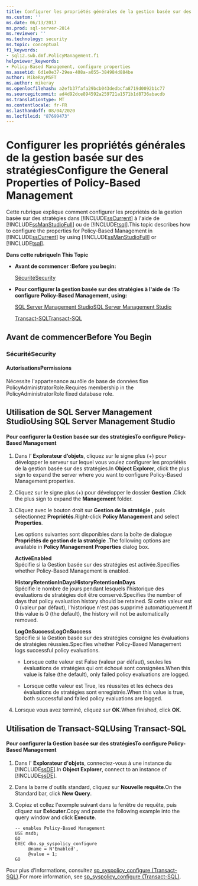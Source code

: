 ```yaml
---
title: Configurer les propriétés générales de la gestion basée sur des stratégies | Microsoft Docs
ms.custom: ''
ms.date: 06/13/2017
ms.prod: sql-server-2014
ms.reviewer: ''
ms.technology: security
ms.topic: conceptual
f1_keywords:
- sql12.swb.dmf.PolicyManagement.f1
helpviewer_keywords:
- Policy-Based Management, configure properties
ms.assetid: 6d1e0e37-29ea-408a-a055-384984d884be
author: MikeRayMSFT
ms.author: mikeray
ms.openlocfilehash: a2efb37fafa29bcb043dedbcfa8719d0092b1c77
ms.sourcegitcommit: ad4d92dce894592a259721a1571b1d8736abacdb
ms.translationtype: MT
ms.contentlocale: fr-FR
ms.lasthandoff: 08/04/2020
ms.locfileid: "87699473"
---
```

# <a name="configure-the-general-properties-of-policy-based-management"></a><span data-ttu-id="92830-102">Configurer les propriétés générales de la gestion basée sur des stratégies</span><span class="sxs-lookup"><span data-stu-id="92830-102">Configure the General Properties of Policy-Based Management</span></span>
  <span data-ttu-id="92830-103">Cette rubrique explique comment configurer les propriétés de la gestion basée sur des stratégies dans [!INCLUDE[ssCurrent](../../includes/sscurrent-md.md)] à l'aide de [!INCLUDE[ssManStudioFull](../../includes/ssmanstudiofull-md.md)] ou de [!INCLUDE[tsql](../../includes/tsql-md.md)].</span><span class="sxs-lookup"><span data-stu-id="92830-103">This topic describes how to configure the properties for Policy-Based Management in [!INCLUDE[ssCurrent](../../includes/sscurrent-md.md)] by using [!INCLUDE[ssManStudioFull](../../includes/ssmanstudiofull-md.md)] or [!INCLUDE[tsql](../../includes/tsql-md.md)].</span></span>  
  
 <span data-ttu-id="92830-104">**Dans cette rubrique**</span><span class="sxs-lookup"><span data-stu-id="92830-104">**In This Topic**</span></span>  
  
-   <span data-ttu-id="92830-105">**Avant de commencer :**</span><span class="sxs-lookup"><span data-stu-id="92830-105">**Before you begin:**</span></span>  
  
     [<span data-ttu-id="92830-106">Sécurité</span><span class="sxs-lookup"><span data-stu-id="92830-106">Security</span></span>](#Security)  
  
-   <span data-ttu-id="92830-107">**Pour configurer la gestion basée sur des stratégies à l'aide de :**</span><span class="sxs-lookup"><span data-stu-id="92830-107">**To configure Policy-Based Management, using:**</span></span>  
  
     [<span data-ttu-id="92830-108">SQL Server Management Studio</span><span class="sxs-lookup"><span data-stu-id="92830-108">SQL Server Management Studio</span></span>](#SSMSProcedure)  
  
     [<span data-ttu-id="92830-109">Transact-SQL</span><span class="sxs-lookup"><span data-stu-id="92830-109">Transact-SQL</span></span>](#TsqlProcedure)  
  
##  <a name="before-you-begin"></a><a name="BeforeYouBegin"></a> <span data-ttu-id="92830-110">Avant de commencer</span><span class="sxs-lookup"><span data-stu-id="92830-110">Before You Begin</span></span>  
  
###  <a name="security"></a><a name="Security"></a> <span data-ttu-id="92830-111">Sécurité</span><span class="sxs-lookup"><span data-stu-id="92830-111">Security</span></span>  
  
####  <a name="permissions"></a><a name="Permissions"></a> <span data-ttu-id="92830-112">Autorisations</span><span class="sxs-lookup"><span data-stu-id="92830-112">Permissions</span></span>  
 <span data-ttu-id="92830-113">Nécessite l'appartenance au rôle de base de données fixe PolicyAdministratorRole.</span><span class="sxs-lookup"><span data-stu-id="92830-113">Requires membership in the PolicyAdministratorRole fixed database role.</span></span>  
  
##  <a name="using-sql-server-management-studio"></a><a name="SSMSProcedure"></a> <span data-ttu-id="92830-114">Utilisation de SQL Server Management Studio</span><span class="sxs-lookup"><span data-stu-id="92830-114">Using SQL Server Management Studio</span></span>  
  
#### <a name="to-configure-policy-based-management"></a><span data-ttu-id="92830-115">Pour configurer la Gestion basée sur des stratégies</span><span class="sxs-lookup"><span data-stu-id="92830-115">To configure Policy-Based Management</span></span>  
  
1.  <span data-ttu-id="92830-116">Dans l’ **Explorateur d’objets**, cliquez sur le signe plus (+) pour développer le serveur sur lequel vous voulez configurer les propriétés de la gestion basée sur des stratégies.</span><span class="sxs-lookup"><span data-stu-id="92830-116">In **Object Explorer**, click the plus sign to expand the server where you want to configure Policy-Based Management properties.</span></span>  
  
2.  <span data-ttu-id="92830-117">Cliquez sur le signe plus (+) pour développer le dossier **Gestion** .</span><span class="sxs-lookup"><span data-stu-id="92830-117">Click the plus sign to expand the **Management** folder.</span></span>  
  
3.  <span data-ttu-id="92830-118">Cliquez avec le bouton droit sur **Gestion de la stratégie** , puis sélectionnez **Propriétés**.</span><span class="sxs-lookup"><span data-stu-id="92830-118">Right-click **Policy Management** and select **Properties**.</span></span>  
  
     <span data-ttu-id="92830-119">Les options suivantes sont disponibles dans la boîte de dialogue **Propriétés de gestion de la stratégie** .</span><span class="sxs-lookup"><span data-stu-id="92830-119">The following options are available in **Policy Management Properties** dialog box.</span></span>  
  
     <span data-ttu-id="92830-120">**Activé**</span><span class="sxs-lookup"><span data-stu-id="92830-120">**Enabled**</span></span>  
     <span data-ttu-id="92830-121">Spécifie si la Gestion basée sur des stratégies est activée.</span><span class="sxs-lookup"><span data-stu-id="92830-121">Specifies whether Policy-Based Management is enabled.</span></span>  
  
     <span data-ttu-id="92830-122">**HistoryRetentionInDays**</span><span class="sxs-lookup"><span data-stu-id="92830-122">**HistoryRetentionInDays**</span></span>  
     <span data-ttu-id="92830-123">Spécifie le nombre de jours pendant lesquels l'historique des évaluations de stratégies doit être conservé.</span><span class="sxs-lookup"><span data-stu-id="92830-123">Specifies the number of days that policy evaluation history should be retained.</span></span> <span data-ttu-id="92830-124">Si cette valeur est 0 (valeur par défaut), l'historique n'est pas supprimé automatiquement.</span><span class="sxs-lookup"><span data-stu-id="92830-124">If this value is 0 (the default), the history will not be automatically removed.</span></span>  
  
     <span data-ttu-id="92830-125">**LogOnSuccess**</span><span class="sxs-lookup"><span data-stu-id="92830-125">**LogOnSuccess**</span></span>  
     <span data-ttu-id="92830-126">Spécifie si la Gestion basée sur des stratégies consigne les évaluations de stratégies réussies.</span><span class="sxs-lookup"><span data-stu-id="92830-126">Specifies whether Policy-Based Management logs successful policy evaluations.</span></span>  
  
    -   <span data-ttu-id="92830-127">Lorsque cette valeur est False (valeur par défaut), seules les évaluations de stratégies qui ont échoué sont consignées.</span><span class="sxs-lookup"><span data-stu-id="92830-127">When this value is false (the default), only failed policy evaluations are logged.</span></span>  
  
    -   <span data-ttu-id="92830-128">Lorsque cette valeur est True, les réussites et les échecs des évaluations de stratégies sont enregistrés.</span><span class="sxs-lookup"><span data-stu-id="92830-128">When this value is true, both successful and failed policy evaluations are logged.</span></span>  
  
4.  <span data-ttu-id="92830-129">Lorsque vous avez terminé, cliquez sur **OK**.</span><span class="sxs-lookup"><span data-stu-id="92830-129">When finished, click **OK**.</span></span>  
  
##  <a name="using-transact-sql"></a><a name="TsqlProcedure"></a> <span data-ttu-id="92830-130">Utilisation de Transact-SQL</span><span class="sxs-lookup"><span data-stu-id="92830-130">Using Transact-SQL</span></span>  
  
#### <a name="to-configure-policy-based-management"></a><span data-ttu-id="92830-131">Pour configurer la Gestion basée sur des stratégies</span><span class="sxs-lookup"><span data-stu-id="92830-131">To configure Policy-Based Management</span></span>  
  
1.  <span data-ttu-id="92830-132">Dans l' **Explorateur d'objets**, connectez-vous à une instance du [!INCLUDE[ssDE](../../includes/ssde-md.md)].</span><span class="sxs-lookup"><span data-stu-id="92830-132">In **Object Explorer**, connect to an instance of [!INCLUDE[ssDE](../../includes/ssde-md.md)].</span></span>  
  
2.  <span data-ttu-id="92830-133">Dans la barre d'outils standard, cliquez sur **Nouvelle requête**.</span><span class="sxs-lookup"><span data-stu-id="92830-133">On the Standard bar, click **New Query**.</span></span>  
  
3.  <span data-ttu-id="92830-134">Copiez et collez l'exemple suivant dans la fenêtre de requête, puis cliquez sur **Exécuter**.</span><span class="sxs-lookup"><span data-stu-id="92830-134">Copy and paste the following example into the query window and click **Execute**.</span></span>  
  
    ```  
    -- enables Policy-Based Management   
    USE msdb;  
    GO  
    EXEC dbo.sp_syspolicy_configure   
         @name = N'Enabled',   
         @value = 1;  
    GO  
    ```  
  
 <span data-ttu-id="92830-135">Pour plus d’informations, consultez [sp_syspolicy_configure &#40;Transact-SQL&#41;](/sql/relational-databases/system-stored-procedures/sp-syspolicy-configure-transact-sql).</span><span class="sxs-lookup"><span data-stu-id="92830-135">For more information, see [sp_syspolicy_configure &#40;Transact-SQL&#41;](/sql/relational-databases/system-stored-procedures/sp-syspolicy-configure-transact-sql).</span></span>  
  
  

